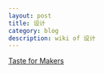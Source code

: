 ```yaml
---
layout: post
title: 设计
category: blog
description: wiki of 设计
---
```


[Taste for Makers](http://daiyuwen.freeshell.org/gb/taste/taste.html)